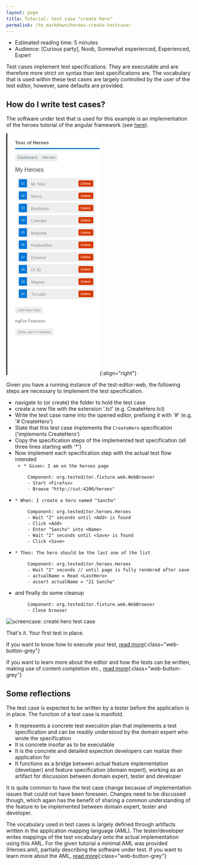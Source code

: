 ```yaml
---
layout: page
title: Tutorial: test case "create hero"
permalink: /te_markdown/heroes-create-testcase/
---
```


- Estimated reading time: 5 minutes
- Audience: [Curious party], Noob, Somewhat experienced, Experienced, Expert

Test cases implement test specifications. They are executable and are therefore more strict on syntax than test specifications are. The vocabulary that is used within these
test cases are largely controlled by the user of the test editor, however, sane defaults are provided.

## How do I write test cases?

The software under test that is used for this example is an implementation of the heroes tutorial of the angular framework (see [here](https://angular.io/tutorial)).

![screencast: create hero](/images/tutorial/tutorial.heroes.create.app.gif "screencast: create hero"){:align="right"}

Given you have a running instance of the test-editor-web, the following steps are necessary to implement the test specification.
- navigate to (or create) the folder to hold the test case
- create a new file with the extension '.tcl' (e.g. CreateHero.tcl)
- Write the test case name into the opened editor, prefixing it with '#' (e.g. '# CreateHero')
- State that this test case implements the `CreateHero` specification ('implements CreateHero')
- Copy the specification steps of the implemented test specification (all three lines starting with '*')
- Now implement each specification step with the actual test flow intended
  - `* Given: I am on the heroes page`
```
        Component: org.testeditor.fixture.web.WebBrowser
        - Start <Firefox>
        - Browse "http://sut:4200/heroes"
```
  - `* When: I create a hero named "Sancho"`
```
        Component: org.testeditor.heroes.Heroes
        - Wait "2" seconds until <Add> is found
        - Click <Add>
        - Enter "Sancho" into <Name>
        - Wait "2" seconds until <Save> is found
        - Click <Save>
```
  - `* Then: The hero should be the last one of the list`
```
        Component: org.testeditor.heroes.Heroes
        - Wait "2" seconds // until page is fully rendered after save
        - actualName = Read <LastHero>
        - assert actualName = "21 Sancho"
```
  - and finally do some cleanup
```
        Component: org.testeditor.fixture.web.WebBrowser
        - Close browser
```

![screencase: create hero test case](/images/tutorial.heroes.create.testcase.gif "screencast: create hero test case")

That's it. Your first test in place. 

If you want to know how to execute your test, [read more](heroes-create-testcase-execution){:class="web-button-grey"}

If you want to learn more about the editor and how the tests can be written, making use of content completion etc., [read more](heroes-create-testcase-editor){:class="web-button-grey"}

## Some reflections

The test case is expected to be written by a tester before the application is in place. The function of a test case is manifold.

* It represents a concrete test execution plan that implements a test specification and can be readily understood by the domain expert who wrote the specification
* It is concrete insofar as to be executable 
* It is the concrete and detailed expection developers can realize their application for
* It functions as a bridge between actual feature implementation (developer) and feature specification (domain expert), working as an artifact for discussion between domain expert, tester and developer

It is quite common to have the test case change because of implementation issues that could not have been foreseen. Changes need to be discussed though, which again has the benefit of sharing a common understanding of the feature to be implemented between domain expert, tester and developer. 

The vocabulary used in test cases is largely defined through artifacts written in the application mapping language (AML). The tester/developer writes mappings of the test vocabulary onto the actual implementation using this AML.
For the given tutorial a minimal AML was provided (Heroes.aml), partially describing the software under test. If you want to learn more about the AML, [read more](heroes-create-aml){:class="web-button-grey"}
